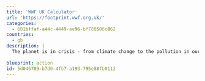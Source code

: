 ```yaml
---
title: 'WWF UK Calculator'
url: 'https://footprint.wwf.org.uk/'
categories:
  - 681bffaf-a44c-4449-ae96-bf780506c862
countries:
  - gb
description: |
  The planet is in crisis - from climate change to the pollution in our oceans and devastation of our forests. It's up to all of us to fix it. Take your first step with our environmental footprint calculator.
  
blueprint: action
id: 5d046789-b7d0-4fb7-a193-795e88fb0112
---
```

